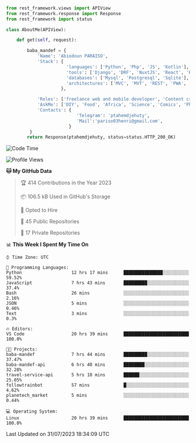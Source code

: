 ###
```python
from rest_framework.views import APIView
from rest_framework.response import Response
from rest_framework import status

class AboutMe(APIView):

    def get(self, request):

        baba_mandef = {
            'Name': 'Abiodoun PARAISO',
            'Stack': {
                       'languages': ['Python', 'Php', 'JS', 'Kotlin'],
                       'tools': ['Django', 'DRF', 'NuxtJS', 'React', 'Kotlin', 'Electron'],
                       'databases': ['Mysql', 'Postgresql', 'Sqlite'],
                       'architectures': ['MVC', 'MVT', 'REST', 'PWA', 'SPA', 'MicroServices']
                     },

            'Roles': ['freelance web and mobile developer', 'Content creator', 'Teacher', 'Mentor'],
            'AskMe': ['DIY', 'Food', 'Africa', 'Science', 'Comics', 'Photography', 'Tech', 'Programming'],
            'Contacts': {
                           'Telegram': 'ptahemdjehuty',
                           'Mail':'pariso03henri@gmail.com',
                        }
         }
        return Response(ptahemdjehuty, status=status.HTTP_200_OK)

```                    

<!--START_SECTION:waka-->
![Code Time](http://img.shields.io/badge/Code%20Time-712%20hrs%2030%20mins-blue)

![Profile Views](http://img.shields.io/badge/Profile%20Views-0-blue)

**🐱 My GitHub Data** 

> 🏆 414 Contributions in the Year 2023
 > 
> 📦 106.5 kB Used in GitHub's Storage 
 > 
> 💼 Opted to Hire
 > 
> 📜 45 Public Repositories 
 > 
> 🔑 17 Private Repositories  
 > 
📊 **This Week I Spent My Time On** 

```text
⌚︎ Time Zone: UTC

💬 Programming Languages: 
Python                   12 hrs 17 mins      ███████████████░░░░░░░░░░   59.52% 
JavaScript               7 hrs 43 mins       █████████░░░░░░░░░░░░░░░░   37.4% 
Bash                     26 mins             ░░░░░░░░░░░░░░░░░░░░░░░░░   2.16% 
JSON                     5 mins              ░░░░░░░░░░░░░░░░░░░░░░░░░   0.46% 
Text                     3 mins              ░░░░░░░░░░░░░░░░░░░░░░░░░   0.3%

🔥 Editors: 
VS Code                  20 hrs 39 mins      █████████████████████████   100.0%

🐱‍💻 Projects: 
baba-mandef              7 hrs 44 mins       █████████░░░░░░░░░░░░░░░░   37.47% 
baba-mandef-api          6 hrs 40 mins       ████████░░░░░░░░░░░░░░░░░   32.28% 
travel-service-api       5 hrs 10 mins       ██████░░░░░░░░░░░░░░░░░░░   25.05% 
followtrainbot           57 mins             █░░░░░░░░░░░░░░░░░░░░░░░░   4.62% 
planetech_market         5 mins              ░░░░░░░░░░░░░░░░░░░░░░░░░   0.44%

💻 Operating System: 
Linux                    20 hrs 39 mins      █████████████████████████   100.0%

```


 Last Updated on 31/07/2023 18:34:09 UTC
<!--END_SECTION:waka-->
